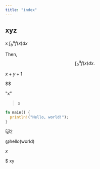 ```yaml
---
title: "index"
---
```


## xyz

x $\int^a_bf(x)dx$

Then, $$
  \int^a_bf(x)dx.
$$

$x+y+1$

$\$

"x"

> x

```rust
fn main() {
  println!("Hello, world!");
}
```

:cat:2

@hello(world)

*x*

$
xy
